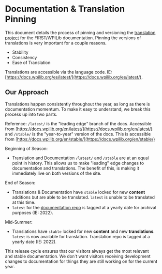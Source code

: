 # Documentation & Translation Pinning

This document details the process of pinning and versioning the [translation project](https://github.com/wpilibsuite/frc-docs-translations) for the FIRST/WPILib documentation. Pinning the versions of translations is very important for a couple reasons.

- Stability
- Consistency
- Ease of Translation

Translations are accessible via the language code. IE: [https://docs.wpilib.org/es/latest/](https://docs.wpilib.org/es/latest/).

## Our Approach

Translations happen consistently throughout the year, as long as there is documentation momentum. To make it easy to understand, we break this process up into two parts.

Reference: ``/latest/`` is the "leading edge" branch of the docs. Accessible from [https://docs.wpilib.org/en/latest/](https://docs.wpilib.org/en/latest/) and ``/stable/`` is the "year-to-year" version of the docs. This is accessible from [https://docs.wpilib.org/en/stable/](https://docs.wpilib.org/en/stable/)

Beginning of Season:
- Translation and Documentation ``/latest/`` and ``/stable`` are at an equal point in history. This allows us to make "leading" edge changes to documentation and translations. The benefit of this, is making it immediately live on both versions of the site.

End of Season:
- Translations & Documentation have ``stable`` locked for new **content** additions but are able to be translated. ``latest`` is unable to be translated at this time. 
- ``latest`` for the [documentation repo](https://github.com/wpilibsuite/frc-docs) is tagged at a yearly date for archival purposes (IE: 2022).

Mid-Summer:
- Translations have ``stable`` locked for new **content** and new **translations**. ``latest`` is now available for translation. Translation repo is tagged at a yearly date (IE: 2022).

This release cycle ensures that our visitors always get the most relevant and stable documentation. We don't want visitors receiving development changes to documentation for things they are still working on for the current year.
